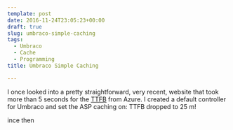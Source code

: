 ```yaml
---
template: post
date: 2016-11-24T23:05:23+00:00
draft: true
slug: umbraco-simple-caching
tags: 
  - Umbraco
  - Cache
  - Programming
title: Umbraco Simple Caching

---
```

I once looked into a pretty straightforward, very recent, website that took more than 5 seconds for the [TTFB](https://en.wikipedia.org/wiki/Time_To_First_Byte) from Azure. I created a default controller for Umbraco and set the ASP caching on: TTFB dropped to 25 m!

ince then